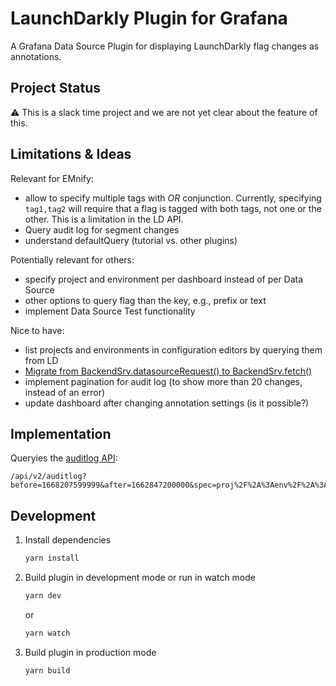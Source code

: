 # LaunchDarkly Plugin for Grafana

A Grafana Data Source Plugin for displaying LaunchDarkly flag changes as annotations.

## Project Status

⚠️ This is a slack time project and we are not yet clear about the feature of this.

## Limitations & Ideas

Relevant for EMnify:

- allow to specify multiple tags with _OR_ conjunction. Currently, specifying `tag1,tag2` will require that a flag is tagged with both tags, not one or the other. This is a limitation in the LD API.
- Query audit log for segment changes
- understand defaultQuery (tutorial vs. other plugins)

Potentially relevant for others:

- specify project and environment per dashboard instead of per Data Source
- other options to query flag than the key, e.g., prefix or text
- implement Data Source Test functionality

Nice to have:

- list projects and environments in configuration editors by querying them from LD
- [Migrate from BackendSrv.datasourceRequest() to BackendSrv.fetch()](https://community.grafana.com/t/how-to-migrate-from-backendsrv-datasourcerequest-to-backendsrv-fetch/58770)
- implement pagination for audit log (to show more than 20 changes, instead of an error)
- update dashboard after changing annotation settings (is it possible?)

## Implementation

Queryies the [auditlog API](https://apidocs.launchdarkly.com/tag/Audit-log#operation/getAuditLogEntries):

```
/api/v2/auditlog?before=1668207599999&after=1662847200000&spec=proj%2F%2A%3Aenv%2F%2A%3Aflag%2F%2A%3Btag1
```

## Development

1. Install dependencies

   ```bash
   yarn install
   ```

2. Build plugin in development mode or run in watch mode

   ```bash
   yarn dev
   ```

   or

   ```bash
   yarn watch
   ```

3. Build plugin in production mode

   ```bash
   yarn build
   ```
